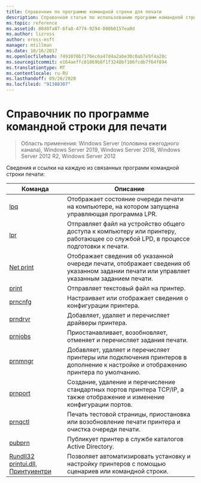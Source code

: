 ```yaml
---
title: Справочник по программе командной строки для печати
description: Справочная статья по использованию программ командной строки для печати.
ms.topic: reference
ms.assetid: 88d8fa87-6fa8-4774-9294-080b0157ea8d
ms.author: lizross
author: eross-msft
manager: mtillman
ms.date: 10/16/2017
ms.openlocfilehash: 7491070b7170ec6a47d4a2abe30c0ab7e5f4a28c
ms.sourcegitcommit: e164aeffc01069b8f1f3248bf106fcdb7f64f894
ms.translationtype: MT
ms.contentlocale: ru-RU
ms.lasthandoff: 09/26/2020
ms.locfileid: "91388307"
---
```

# <a name="print-command-line-tool-reference"></a>Справочник по программе командной строки для печати

> Область применения: Windows Server (половина ежегодного канала), Windows Server 2019, Windows Server 2016, Windows Server 2012 R2, Windows Server 2012

Сведения и ссылки на каждую из связанных программ командной строки печати:

| Команда | Описание |
|--|--|
| [lpq](lpq.md) | Отображает состояние очереди печати на компьютере, на котором запущена управляющая программа LPR. |
| [lpr](lpr.md) | Отправляет файл на устройство общего доступа к компьютеру или принтеру, работающее со службой LPD, в процессе подготовки к печати. |
| [Net print](net-print.md) | Отображает сведения об указанной очереди печати, отображает сведения об указанном задании печати или управляет указанным заданием печати. |
| [print](print.md) | Отправляет текстовый файл на принтер. |
| [prncnfg](prncnfg.md) | Настраивает или отображает сведения о конфигурации принтера. |
| [prndrvr](prndrvr.md) | Добавляет, удаляет и перечисляет драйверы принтера. |
| [prnjobs](prnjobs.md) | Приостанавливает, возобновляет, отменяет и перечисляет задания печати. |
| [prnmngr](prnmngr.md) | Добавляет, удаляет и перечисляет принтеры или подключения принтеров в дополнение к настройке и отображению принтера по умолчанию. |
| [prnport](prnport.md) | Создание, удаление и перечисление стандартных портов принтера TCP/IP, а также отображение и изменение конфигурации портов. |
| [prnqctl](prnqctl.md) | Печать тестовой страницы, приостановка или возобновление печати принтера и очистка очереди печати. |
| [pubprn](pubprn.md) | Публикует принтер в службе каталогов Active Directory. |
| [Rundll32 printui.dll, Принтуиентри](rundll32-printui.md) | Позволяет автоматизировать установку и настройку принтеров с помощью сценариев или командной строки. |